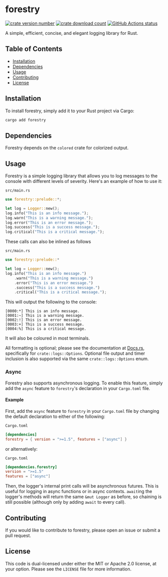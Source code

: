 # forestry

[![crate version number](https://img.shields.io/crates/v/forestry)](https://crates.io/crates/forestry/)
[![crate download count](https://img.shields.io/crates/d/forestry?label=downloads&color=blue)](https://crates.io/crates/forestry/)
[![GitHub Actions status](https://img.shields.io/github/actions/workflow/status/uptudev/forestry/rust.yml)](https://github.com/uptudev/forestry/actions/workflows/rust.yml)

A simple, efficient, concise, and elegant logging library for Rust.

## Table of Contents

* [Installation](#installation)
* [Dependencies](#dependencies)
* [Usage](#usage)
* [Contributing](#contributing)
* [License](#license)

## Installation

To install forestry, simply add it to your Rust project via Cargo:

```bash
cargo add forestry
```

## Dependencies

Forestry depends on the `colored` crate for colorized output.

## Usage

Forestry is a simple logging library that allows you to log messages to the console with different levels of severity. Here's an example of how to use it:

`src/main.rs`
```rust
use forestry::prelude::*;

let log = Logger::new();
log.info("This is an info message.");
log.warn("This is a warning message.");
log.error("This is an error message.");
log.success("This is a success message.");
log.critical("This is a critical message.");
```

These calls can also be inlined as follows

`src/main.rs`
```rust
use forestry::prelude::*

let log = Logger::new();
log.info("This is an info message.")
    .warn("This is a warning message.")
    .error("This is an error message.")
    .success("This is a success message.")
    .critical("This is a critical message.");
```

This will output the following to the console:

```
[0000:*] This is an info message.
[0001:~] This is a warning message.
[0002:!] This is an error message.
[0003:+] This is a success message.
[0004:%] This is a critical message.
```

It will also be coloured in most terminals.

All formatting is optional; please see the documentation at [Docs.rs](https://docs.rs/forestry/latest/forestry/index.html), specifically for `crate::logs::Options`. Optional file output and timer inclusion is also supported via the same `crate::logs::Options` enum.

### Async

Forestry also supports asynchronous logging. To enable this feature, simply add the `async` feature to `forestry`'s declaration in your `Cargo.toml` file.

#### Example

First, add the `async` feature to `forestry` in your `Cargo.toml` file by changing the default declaration to either of the following:

`Cargo.toml`
```toml
[dependencies]
forestry = { version = ">=1.5", features = ["async"] }
```

or alternatively:

`Cargo.toml`
```toml
[dependencies.forestry]
version = ">=1.5"
features = ["async"]
```

Then, the logger's internal print calls will be asynchronous futures. This is useful for logging in async functions or in async contexts. `await`ing the logger's methods will return the same `&mut Logger` as before, so chaining is still possible (although only by adding `await` to every call).

## Contributing

If you would like to contribute to forestry, please open an issue or submit a pull request.

## License

This code is dual-licensed under either the MIT or Apache 2.0 license, at your option. Please see the `LICENSE` file for more information.
